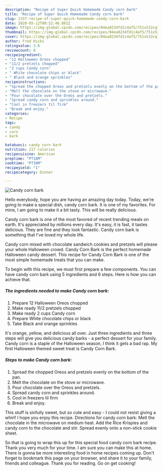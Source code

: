 ```yaml
---
description: "Recipe of Super Quick Homemade Candy corn bark"
title: "Recipe of Super Quick Homemade Candy corn bark"
slug: 1337-recipe-of-super-quick-homemade-candy-corn-bark
date: 2020-05-12T00:52:40.861Z
image: https://img-global.cpcdn.com/recipes/04ea8234fd1c4af5/751x532cq70/candy-corn-bark-recipe-main-photo.jpg
thumbnail: https://img-global.cpcdn.com/recipes/04ea8234fd1c4af5/751x532cq70/candy-corn-bark-recipe-main-photo.jpg
cover: https://img-global.cpcdn.com/recipes/04ea8234fd1c4af5/751x532cq70/candy-corn-bark-recipe-main-photo.jpg
author: Fred Hicks
ratingvalue: 3.6
reviewcount: 8
recipeingredient:
- "12 Halloween Oreos chopped"
- "11/2 pretzels chopped"
- "2 cups Candy corn"
- " White chocolate chips or black"
- " Black and orange sprinkles"
recipeinstructions:
- "Spread the chopped Oreos and pretzels evenly on the bottom of the pan."
- "Melt the chocolate on the stove or microwave."
- "Pour chocolate over the Oreos and pretzels."
- "Spread candy corn and sprinkles around."
- "Cool in freezers til firm"
- "Break and enjoy."
categories:
- Recipe
tags:
- candy
- corn
- bark

katakunci: candy corn bark 
nutrition: 217 calories
recipecuisine: American
preptime: "PT18M"
cooktime: "PT30M"
recipeyield: "1"
recipecategory: Dinner

---
```



![Candy corn bark](https://img-global.cpcdn.com/recipes/04ea8234fd1c4af5/751x532cq70/candy-corn-bark-recipe-main-photo.jpg)

Hello everybody, hope you are having an amazing day today. Today, we're going to make a special dish, candy corn bark. It is one of my favorites. For mine, I am going to make it a bit tasty. This will be really delicious.

Candy corn bark is one of the most favored of recent trending meals on earth. It's appreciated by millions every day. It's easy, it is fast, it tastes delicious. They are fine and they look fantastic. Candy corn bark is something that I've loved my whole life.

Candy corn mixed with chocolate sandwich cookies and pretzels will please your whole Halloween crowd. Candy Corn Bark is the perfect homemade Halloween candy dessert. This recipe for Candy Corn Bark is one of the most simple homemade treats that you can make.


To begin with this recipe, we must first prepare a few components. You can have candy corn bark using 5 ingredients and 6 steps. Here is how you can achieve that.

<!--inarticleads1-->

##### The ingredients needed to make Candy corn bark:

1. Prepare 12 Halloween Oreos chopped
1. Make ready 11/2 pretzels chopped
1. Make ready 2 cups Candy corn
1. Prepare  White chocolate chips or black
1. Take  Black and orange sprinkles


It&#39;s orange, yellow, and delicious all over. Just three ingredients and three steps will give you delicious candy barks - a perfect dessert for your family. Candy corn is a staple of the Halloween season, I think it gets a bad rap. My first Halloween themed sweet treat is Candy Corn Bark. 

<!--inarticleads2-->

##### Steps to make Candy corn bark:

1. Spread the chopped Oreos and pretzels evenly on the bottom of the pan.
1. Melt the chocolate on the stove or microwave.
1. Pour chocolate over the Oreos and pretzels.
1. Spread candy corn and sprinkles around.
1. Cool in freezers til firm
1. Break and enjoy.


This stuff is sinfully sweet, but so cute and easy - I could not resist giving a whirl! I hope you enjoy this recipe. Directions for candy corn bark: Melt the chocolate in the microwave on medium heat. Add the Rice Krispies and candy corn to the chocolate and stir. Spread evenly onto a non-stick cookie sheet. 

So that is going to wrap this up for this special food candy corn bark recipe. Thank you very much for your time. I am sure you can make this at home. There is gonna be more interesting food in home recipes coming up. Don't forget to bookmark this page on your browser, and share it to your family, friends and colleague. Thank you for reading. Go on get cooking!
